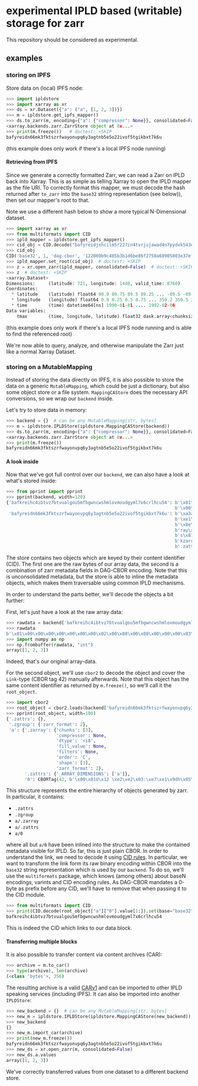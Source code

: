 # experimental IPLD based (writable) storage for zarr

This repository should be considered as experimental.

## examples

### storing on IPFS

Store data on (local) IPFS node:
```python
>>> import ipldstore
>>> import xarray as xr
>>> ds = xr.Dataset({"a": ("a", [1, 2, 3])})
>>> m = ipldstore.get_ipfs_mapper()
>>> ds.to_zarr(m, encoding={"a": {"compressor": None}}, consolidated=False)   # doctest: +SKIP
<xarray.backends.zarr.ZarrStore object at 0x...>
>>> print(m.freeze())   # doctest: +SKIP
bafyreidn66mk3fktszrfwayonvpq6y3agtnb5e5o22ivof5tgikbxt7k6u

```
(this example does only work if there's a local IPFS node running)

#### Retrieving from IPFS

Since we generate a correctly formatted Zarr, we can read a Zarr on IPLD back into Xarray.
This is as simple as telling Xarray to open the IPLD mapper as the file URI. To correctly format this mapper,
we must decode the hash returned after `to_zarr` into the `base32` string representation (see below)),
then set our mapper's root to that.

Note we use a different hash below to show a more typical N-Dimensional dataset.

```python
>>> import xarray as xr
>>> from multiformats import CID
>>> ipld_mapper = ipldstore.get_ipfs_mapper()
>>> cid_obj = CID.decode("bafyreidjxhcilm5r227in4tvrjujawad4n7pydxk543ez53ttx6jieilc4")
>>> cid_obj
CID('base32', 1, 'dag-cbor', '122069b9c485b3b1d6be86f2758a68905803e37efc0eeaef364cf7739dfc94110b17')
>>> ipld_mapper.set_root(cid_obj)  # doctest: +SKIP
>>> z = xr.open_zarr(ipld_mapper, consolidated=False)  # doctest: +SKIP
>>> z  # doctest: +SKIP
<xarray.Dataset>
Dimensions:     (latitude: 721, longitude: 1440, valid_time: 8760)
Coordinates:
  * latitude    (latitude) float64 90.0 89.75 89.5 89.25 ... -89.5 -89.75 -90.0
  * longitude   (longitude) float64 0.0 0.25 0.5 0.75 ... 359.2 359.5 359.8
  * time        (time) datetime64[ns] 1990-01-01 .... 1992-02-06
Data variables:
    tmax        (time, longitude, latitude) float32 dask.array<chunksize=(2190, 1440, 4), meta=np.ndarray>

```
(this example does only work if there's a local IPFS node running and is able to find the referenced root)

We're now able to query, analyze, and otherwise manipulate the Zarr just like a normal Xarray Dataset.

### storing on a MutableMapping

Instead of storing the data directly on IPFS, it is also possible to store the data
on a generic `MutableMapping`, which could be just a dictionary, but also some object store
or a file system. `MappingCAStore` does the necessary API conversions, so we wrap our
`backend` inside.

Let's try to store data in memory:

```python
>>> backend = {}  # can be any MutableMapping[str, bytes]
>>> m = ipldstore.IPLDStore(ipldstore.MappingCAStore(backend))
>>> ds.to_zarr(m, encoding={"a": {"compressor": None}}, consolidated=False)
<xarray.backends.zarr.ZarrStore object at 0x...>
>>> print(m.freeze())
bafyreidn66mk3fktszrfwayonvpq6y3agtnb5e5o22ivof5tgikbxt7k6u

```

#### A look inside

Now that we've got full control over our `backend`, we can also have a look at what's stored inside:

```python
>>> from pprint import pprint
>>> pprint(backend, width=120)
{'bafkreihc4ibtvz7btvualgou5mfbgwncwshmlovmoudgyml7x6crlhcu54': b'\x01\x00\x00\x00\x00\x00\x00\x00\x02\x00\x00\x00'
                                                                b'\x00\x00\x00\x00\x03\x00\x00\x00\x00\x00\x00\x00',
 'bafyreidn66mk3fktszrfwayonvpq6y3agtnb5e5o22ivof5tgikbxt7k6u': b'\xa3aa\xa3a0\xd8*X%\x00\x01U\x12 \xe2\xe2\x03:\xe7'
                                                                b'\xe1\x9dh\x05\x99\xd4\xeb\n\x13Y\xa2\xb4'
                                                                b'\x8e\xc5\xba\xacu\x06l1\x7f\xbf\x85\x15\x9cT\xefg.zar'
                                                                b'ray\xa8edtypec<i8eorderaCeshape\x81\x03fchunk'
                                                                b's\x81\x03gfilters\xf6jcompressor\xf6jfill_value\xf6'
                                                                b'kzarr_format\x02g.zattrs\xa1q_ARRAY_DIMENSIONS\x81aag'
                                                                b'.zattrs\xa0g.zgroup\xa1kzarr_format\x02'}

```

The store contains two objects which are keyed by their content identifier (CID).
The first one are the raw bytes of our array data, the second is a combination of zarr metadata fields in DAG-CBOR encoding.
Note that this is unconsolidated metadata, but the store is able to inline the metadata objects, which makes them
traversable using common IPLD mechanisms.

In order to understand the parts better, we'll decode the objects a bit further:

First, let's just have a look at the raw array data:
```python
>>> rawdata = backend['bafkreihc4ibtvz7btvualgou5mfbgwncwshmlovmoudgyml7x6crlhcu54']
>>> rawdata
b'\x01\x00\x00\x00\x00\x00\x00\x00\x02\x00\x00\x00\x00\x00\x00\x00\x03\x00\x00\x00\x00\x00\x00\x00'
>>> import numpy as np
>>> np.frombuffer(rawdata, "int")
array([1, 2, 3])

```

Indeed, that's our original array-data.

For the second object, we'll use `cbor2` to decode the object and cover the `Link`-type (CBOR tag 42) manually afterwards.
Note that this object has the same content identifier as returned by `m.freeze()`, so we'll call it the `root_object`.

```python
>>> import cbor2
>>> root_object = cbor2.loads(backend['bafyreidn66mk3fktszrfwayonvpq6y3agtnb5e5o22ivof5tgikbxt7k6u'])
>>> pprint(root_object, width=100)
{'.zattrs': {},
 '.zgroup': {'zarr_format': 2},
 'a': {'.zarray': {'chunks': [3],
                   'compressor': None,
                   'dtype': '<i8',
                   'fill_value': None,
                   'filters': None,
                   'order': 'C',
                   'shape': [3],
                   'zarr_format': 2},
       '.zattrs': {'_ARRAY_DIMENSIONS': ['a']},
       '0': CBORTag(42, b'\x00\x01U\x12 \xe2\xe2\x03:\xe7\xe1\x9dh\x05\x99\xd4\xeb\n\x13Y\xa2\xb4\x8e\xc5\xba\xacu\x06l1\x7f\xbf\x85\x15\x9cT\xef')}}

```

This structure represents the entire hierarchy of objects generated by zarr. In particular, it contains:

* `.zattrs`
* `.zgroup`
* `a/.zarray`
* `a/.zattrs`
* `a/0`

where all but `a/0` have been inlined into the structure to make the contained metadata visible for IPLD.
So far, this is just plain CBOR. In order to understand the link, we need to decode it using [CID rules](https://ipld.io/specs/codecs/dag-cbor/spec/#links).
In particular, we want to transform the link form its raw binary encoding within CBOR into the `base32`
string representation which is used by our `backend`. To do so, we'll use the `multiformats` package, which
knows (among others) about baseN encodings, varints and CID encoding rules. As DAG-CBOR mandates a 0-byte as
prefix before any CID, we'll have to remove that when passing it to the CID module.

```python
>>> from multiformats import CID
>>> print(CID.decode(root_object["a"]["0"].value[1:]).set(base="base32"))
bafkreihc4ibtvz7btvualgou5mfbgwncwshmlovmoudgyml7x6crlhcu54

```

This is indeed the CID which links to our data block.


#### Transferring multiple blocks

It is also possible to transfer content via content archives (CAR):

```python
>>> archive = m.to_car()
>>> type(archive), len(archive)
(<class 'bytes'>, 356)

```

The resulting archive is a valid [CARv1](https://ipld.io/specs/transport/car/carv1/) and can be imported to other IPLD speaking services (including IPFS).
It can also be imported into another `IPLDStore`:

```python
>>> new_backend = {}  # can be any MutableMapping[str, bytes]
>>> new_m = ipldstore.IPLDStore(ipldstore.MappingCAStore(new_backend))
>>> new_backend
{}
>>> new_m.import_car(archive)
>>> print(new_m.freeze())
bafyreidn66mk3fktszrfwayonvpq6y3agtnb5e5o22ivof5tgikbxt7k6u
>>> new_ds = xr.open_zarr(m, consolidated=False)
>>> new_ds.a.values
array([1, 2, 3])

```

We've correctly transferred values from one dataset to a different backend store.
